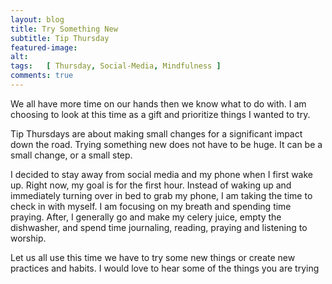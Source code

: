 ```yaml
---
layout: blog
title: Try Something New
subtitle: Tip Thursday
featured-image:
alt:
tags:   [ Thursday, Social-Media, Mindfulness ]
comments: true
---		
```

We all have more time on our hands then we know what to do with. I am choosing to look at this time as a gift and prioritize things I wanted to try.

Tip Thursdays are about making small changes for a significant impact down the road. Trying something new does not have to be huge. It can be a small change, or a small step.

I decided to stay away from social media and my phone when I first wake up. Right now, my goal is for the first hour. Instead of waking up and immediately turning over in bed to grab my phone, I am taking the time to check in with myself. I am focusing on my breath and spending time praying. After, I generally go and make my celery juice, empty the dishwasher, and spend time journaling, reading, praying and listening to worship.

Let us all use this time we have to try some new things or create new practices and habits. I would love to hear some of the things you are trying
